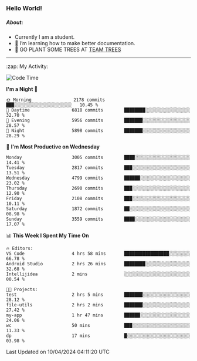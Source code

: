 ### Hello World!

##### About:
- Currently I am a student.
- 🌱 I’m learning how to make better documentation.
- 🌱 GO PLANT SOME TREES AT [TEAM TREES](https://teamtrees.org/)

---
  <summary>:zap: My Activity:</summary>
  
<!--START_SECTION:waka-->
![Code Time](http://img.shields.io/badge/Code%20Time-1%2C313%20hrs%2012%20mins-blue)

**I'm a Night 🦉** 

```text
🌞 Morning                2178 commits        ███░░░░░░░░░░░░░░░░░░░░░░   10.45 % 
🌆 Daytime                6818 commits        ████████░░░░░░░░░░░░░░░░░   32.70 % 
🌃 Evening                5956 commits        ███████░░░░░░░░░░░░░░░░░░   28.57 % 
🌙 Night                  5898 commits        ███████░░░░░░░░░░░░░░░░░░   28.29 % 
```
📅 **I'm Most Productive on Wednesday** 

```text
Monday                   3005 commits        ████░░░░░░░░░░░░░░░░░░░░░   14.41 % 
Tuesday                  2817 commits        ███░░░░░░░░░░░░░░░░░░░░░░   13.51 % 
Wednesday                4799 commits        ██████░░░░░░░░░░░░░░░░░░░   23.02 % 
Thursday                 2690 commits        ███░░░░░░░░░░░░░░░░░░░░░░   12.90 % 
Friday                   2108 commits        ███░░░░░░░░░░░░░░░░░░░░░░   10.11 % 
Saturday                 1872 commits        ██░░░░░░░░░░░░░░░░░░░░░░░   08.98 % 
Sunday                   3559 commits        ████░░░░░░░░░░░░░░░░░░░░░   17.07 % 
```


📊 **This Week I Spent My Time On** 

```text
🔥 Editors: 
VS Code                  4 hrs 58 mins       █████████████████░░░░░░░░   66.78 % 
Android Studio           2 hrs 26 mins       ████████░░░░░░░░░░░░░░░░░   32.68 % 
Intellijidea             2 mins              ░░░░░░░░░░░░░░░░░░░░░░░░░   00.54 % 

🐱‍💻 Projects: 
test                     2 hrs 5 mins        ███████░░░░░░░░░░░░░░░░░░   28.12 % 
file-utils               2 hrs 2 mins        ███████░░░░░░░░░░░░░░░░░░   27.42 % 
my-app                   1 hr 47 mins        ██████░░░░░░░░░░░░░░░░░░░   24.06 % 
wc                       50 mins             ███░░░░░░░░░░░░░░░░░░░░░░   11.33 % 
dp                       17 mins             █░░░░░░░░░░░░░░░░░░░░░░░░   03.98 % 
```


 Last Updated on 10/04/2024 04:11:20 UTC
<!--END_SECTION:waka-->
